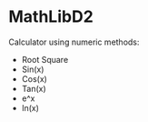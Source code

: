# MathLibD2
Calculator using numeric methods:
- Root Square
- Sin(x)
- Cos(x)
- Tan(x)
- e^x
- ln(x)
